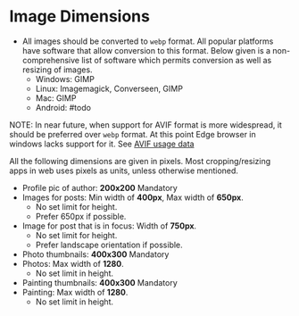 # Image Dimensions

- All images should be converted to `webp` format. All popular platforms have software that allow conversion to this format. Below given is a non-comprehensive list of software which permits conversion as well as resizing of images. 
	- Windows: GIMP
	- Linux: Imagemagick, Converseen, GIMP
	- Mac: GIMP
	- Android: #todo

NOTE: In near future, when support for AVIF format is more widespread, it should be preferred over `webp` format. At this point Edge browser in windows lacks support for it. See [AVIF usage data](https://caniuse.com/avif)

All the following dimensions are given in pixels. Most cropping/resizing apps in web uses pixels as units, unless otherwise mentioned.

- Profile pic of author: **200x200** Mandatory
- Images for posts: Min width of **400px**, Max width of **650px**.
  - No set limit for height. 
  - Prefer 650px if possible.
- Image for post that is in focus: Width of **750px**. 
  - No set limit for height. 
  - Prefer landscape orientation if possible.
- Photo thumbnails: **400x300** Mandatory
- Photos: Max width of **1280**. 
  - No set limit in height.
- Painting thumbnails: **400x300** Mandatory
- Painting: Max width of **1280**. 
  - No set limit in height.